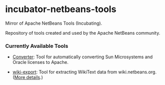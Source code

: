 # incubator-netbeans-tools
Mirror of Apache NetBeans Tools (Incubating).

Repository of tools created and used by the Apache NetBeans community.

### Currently Available Tools

   * [Converter](https://github.com/apache/incubator-netbeans-tools/tree/master/convert): Tool for automatically converting Sun Microsystems and Oracle licenses to Apache.

   * [wiki-export](https://github.com/apache/incubator-netbeans-tools/tree/master/wiki-export): Tool for extracting WikiText data from wiki.netbeans.org. ([More details](https://github.com/apache/incubator-netbeans-tools/pull/4).)
